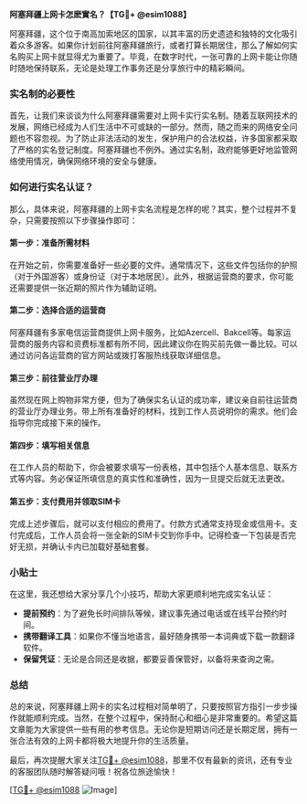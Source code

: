 **阿塞拜疆上网卡怎麽實名？【TG💪+ @esim1088】**

阿塞拜疆，这个位于南高加索地区的国家，以其丰富的历史遗迹和独特的文化吸引着众多游客。如果你计划前往阿塞拜疆旅行，或者打算长期居住，那么了解如何实名购买上网卡就显得尤为重要了。毕竟，在数字时代，一张可靠的上网卡能让你随时随地保持联系，无论是处理工作事务还是分享旅行中的精彩瞬间。

### 实名制的必要性

首先，让我们来谈谈为什么阿塞拜疆需要对上网卡实行实名制。随着互联网技术的发展，网络已经成为人们生活中不可或缺的一部分。然而，随之而来的网络安全问题也不容忽视。为了防止非法活动的发生，保护用户的合法权益，许多国家都采取了严格的实名登记制度。阿塞拜疆也不例外。通过实名制，政府能够更好地监管网络使用情况，确保网络环境的安全与健康。

### 如何进行实名认证？

那么，具体来说，阿塞拜疆的上网卡实名流程是怎样的呢？其实，整个过程并不复杂，只需要按照以下步骤操作即可：

#### 第一步：准备所需材料

在开始之前，你需要准备好一些必要的文件。通常情况下，这些文件包括你的护照（对于外国游客）或身份证（对于本地居民）。此外，根据运营商的要求，你可能还需要提供一张近期的照片作为辅助证明。

#### 第二步：选择合适的运营商

阿塞拜疆有多家电信运营商提供上网卡服务，比如Azercell、Bakcell等。每家运营商的服务内容和资费标准都有所不同，因此建议你在购买前先做一番比较。可以通过访问各运营商的官方网站或拨打客服热线获取详细信息。

#### 第三步：前往营业厅办理

虽然现在网上购物非常方便，但为了确保实名认证的成功率，建议亲自前往运营商的营业厅办理业务。带上所有准备好的材料，找到工作人员说明你的需求。他们会指导你完成接下来的操作。

#### 第四步：填写相关信息

在工作人员的帮助下，你会被要求填写一份表格，其中包括个人基本信息、联系方式等内容。务必保证所填信息的真实性和准确性，因为一旦提交后就无法更改。

#### 第五步：支付费用并领取SIM卡

完成上述步骤后，就可以支付相应的费用了。付款方式通常支持现金或信用卡。支付完成后，工作人员会将一张全新的SIM卡交到你手中。记得检查一下包装是否完好无损，并确认卡内已加载好基础套餐。

### 小贴士

在这里，我还想给大家分享几个小技巧，帮助大家更顺利地完成实名认证：

- **提前预约**：为了避免长时间排队等候，建议事先通过电话或在线平台预约时间。
- **携带翻译工具**：如果你不懂当地语言，最好随身携带一本词典或下载一款翻译软件。
- **保留凭证**：无论是合同还是收据，都要妥善保管好，以备将来查询之需。

### 总结

总的来说，阿塞拜疆上网卡的实名过程相对简单明了，只要按照官方指引一步步操作就能顺利完成。当然，在整个过程中，保持耐心和细心是非常重要的。希望这篇文章能为大家提供一些有用的参考信息。无论你是短期访问还是长期定居，拥有一张合法有效的上网卡都将极大地提升你的生活质量。

最后，再次提醒大家关注[TG💪+ @esim1088](https://t.me/s/esim1088)，那里不仅有最新的资讯，还有专业的客服团队随时解答疑问哦！祝各位旅途愉快！

[[TG💪+ @esim1088](https://t.me/s/esim1088) ![Image](https://i.postimg.cc/4NQfJmqS/Snipaste-2025-05-13-00-14-12.png)]